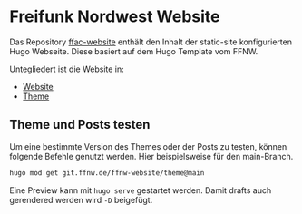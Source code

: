 # Freifunk Nordwest Website
Das Repository [ffac-website](https://github.com/ffac/website-hugo/) enthält den Inhalt der static-site konfigurierten Hugo Webseite.
Diese basiert auf dem Hugo Template vom FFNW.

Untegliedert ist die Website in:
* [Website](https://github.com/ffac/website-hugo)
* [Theme](https://git.ffnw.de/ffnw-website/theme)

## Theme und Posts testen
Um eine bestimmte Version des Themes oder der Posts zu testen, können folgende Befehle genutzt werden. Hier beispielsweise für den main-Branch.
```sh
hugo mod get git.ffnw.de/ffnw-website/theme@main
```

Eine Preview kann mit `hugo serve` gestartet werden.
Damit drafts auch gerendered werden wird `-D` beigefügt.
